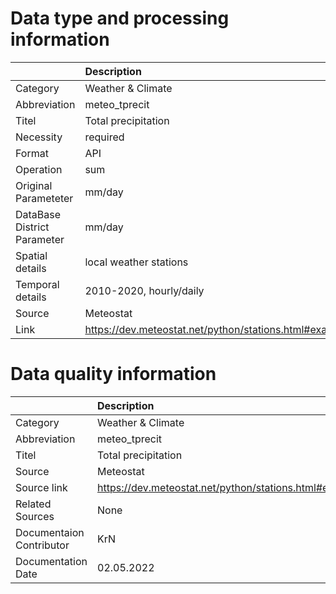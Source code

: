 # Data type and processing information 
|                             | Description                                            |
|:----------------------------|:-------------------------------------------------------|
| Category                    | Weather & Climate                                      |
| Abbreviation                | meteo_tprecit                                          |
| Titel                       | Total precipitation                                    |
| Necessity                   | required                                               |
| Format                      | API                                                    |
| Operation                   | sum                                                    |
| Original Parameteter        | mm/day                                                 |
| DataBase District Parameter | mm/day                                                 |
| Spatial details             | local weather stations                                 |
| Temporal details            | 2010-2020, hourly/daily                                |
| Source                      | Meteostat                                              |
| Link                        | https://dev.meteostat.net/python/stations.html#example |
# Data quality information 
|                          | Description                                            |
|:-------------------------|:-------------------------------------------------------|
| Category                 | Weather & Climate                                      |
| Abbreviation             | meteo_tprecit                                          |
| Titel                    | Total precipitation                                    |
| Source                   | Meteostat                                              |
| Source link              | https://dev.meteostat.net/python/stations.html#example |
| Related Sources          | None                                                   |
| Documentaion Contributor | KrN                                                    |
| Documentation Date       | 02.05.2022                                             |